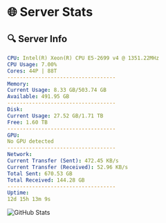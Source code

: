 # 🌐 Server Stats
## 🔍 Server Info
```yaml
CPU: Intel(R) Xeon(R) CPU E5-2699 v4 @ 1351.22MHz
CPU Usage: 7.00%
Cores: 44P | 88T
-----------------------------------
Memory:
Current Usage: 8.33 GB/503.74 GB
Available: 491.95 GB
-----------------------------------
Disk:
Current Usage: 27.52 GB/1.71 TB
Free: 1.60 TB
-----------------------------------
GPU:
No GPU detected
-----------------------------------
Network:
Current Transfer (Sent): 472.45 KB/s
Current Transfer (Received): 52.96 KB/s
Total Sent: 670.53 GB
Total Received: 144.28 GB
-----------------------------------
Uptime:
12d 15h 13m 9s
```
![GitHub Stats](https://img.shields.io/badge/Updated-2025-05-02_08:21:57-blue)